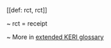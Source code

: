 [[def: rct, rct]]

~ rct = receipt

~ More in <a href="https://weboftrust.github.io/WOT-terms/docs/glossary/rct">extended KERI glossary</a>
